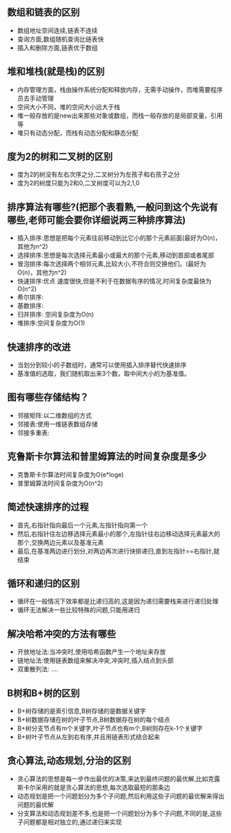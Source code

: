 ## 数组和链表的区别
- 数组地址空间连续,链表不连续
- 查询方面,数组随机查询比链表快
- 插入和删除方面,链表优于数组

## 堆和堆栈(就是栈)的区别
- 内存管理方面，栈由操作系统分配和释放内存，无需手动操作，而堆需要程序员去手动管理
- 空间大小不同，堆的空间大小远大于栈
- 堆一般存放的是new出来那些对象或数组，而栈一般存放的是局部变量，引用等
- 堆只有动态分配，而栈有动态分配和静态分配


## 度为2的树和二叉树的区别
- 度为2的树没有左右次序之分,二叉树分为左孩子和右孩子之分
- 度为2的树度只能为2和0,二叉树度可以为2,1,0

## 排序算法有哪些?(把那个表看熟,一般问到这个先说有哪些,老师可能会要你详细说两三种排序算法)
- 插入排序:思想是把每个元素往前移动到比它小的那个元素前面(最好为O(n)，其他为n^2)
- 选择排序:思想是每次选择元素最小或最大的那个元素,移动到首部或者尾部
- 冒泡排序:每次选择两个相邻元素,比较大小,不符合则交换他们。(最好为O(n)，其他为n^2)
- 快速排序:优点 速度很快,但是不利于在数据有序的情况,时间复杂度最快为O(n^2)
- 希尔排序:
- 基数排序:
- 归并排序: 空间复杂度为O(n)
- 堆排序:空间复杂度为O(1)

## 快速排序的改进
- 当划分到较小的子数组时，通常可以使用插入排序替代快速排序
- 基准值的选取，我们随机取出来3个数，取中间大小的为基准值。

## 图有哪些存储结构？
- 邻接矩阵:以二维数组的方式
- 邻接表:使用一维链表数组存储
- 邻接多重表: 

## 克鲁斯卡尔算法和普里姆算法的时间复杂度是多少
- 克鲁斯卡尔算法时间复杂度为O(e*loge)
- 普里姆算法时间复杂度为O(n^2)

## 简述快速排序的过程
- 首先,右指针指向最后一个元素,左指针指向第一个
- 然后,右指针往左边移选择元素最小的那个,左指针往右边移动选择元素最大的那个,交换两边元素以及基准元素
- 最后,在基准两边进行划分,对两边再次进行快排递归,直到左指针==右指针,就结束


## 循环和递归的区别
- 循环在一般情况下效率都是比递归高的,这是因为递归需要栈来进行递归处理
- 循环无法解决一些比较特殊的问题,只能用递归

## 解决哈希冲突的方法有哪些
- 开放地址法:当冲突时,使用哈希函数产生一个地址来存放
- 链地址法:使用链表数组来解决冲突,冲突时,插入结点到头部
- 双重散列法: ....

## B树和B+树的区别
- B+树存储的是索引信息,B树存储的是数据关键字
- B+树数据存储在树的叶子节点,B树数据存在树的每个结点
- B+树分支节点有m个关键字,叶子节点也有m个,B树则存在k-1个关键字
- B+树叶子节点从左到右有序,并且用链表形式结合起来

## 贪心算法,动态规划,分治的区别
- 贪心算法的思想是每一步作出最优的决策,来达到最终问题的最优解,比如克露斯卡尔采用的就是贪心算法的思想,每次选取最短的那条边
- 动态规划是把一个问题划分为多个子问题,然后利用这些子问题的最优解来得出问题的最优解
- 分支算法和动态规划差不多,也是把一个问题划分为多个子问题,不同的是,这些子问题都是相对独立的,通过递归来实现
